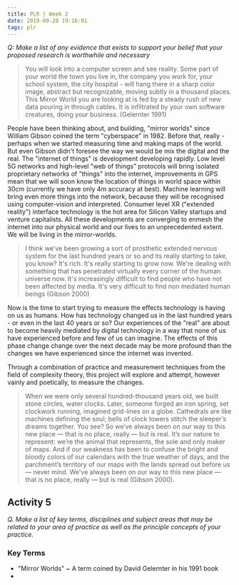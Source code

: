 ```yaml
---
title: PLR | Week 2
date: 2019-09-28 19:16:01
tags: plr
---
```


_Q: Make a list of any evidence that exists to support your belief that your proposed research is worthwhile and necessary_

> You will look into a computer screen and see reality. Some part of your world the town you live in, the company you work for, your school system, the city hospital - will hang there in a sharp color image, abstract but recognizable, moving subtly in a thousand places. This Mirror World you are looking at is fed by a steady rush of new data pouring in through cables. It is infiltrated by your own software creatures, doing your business. (Gelernter 1991)

People have been thinking about, and building, "mirror worlds" since William Gibson coined the term "cyberspace" in 1982. Before that, really - perhaps when we started measuring time and making maps of the world. But even Gibson didn't foresee the way we would be mix the digital and the real. The "internet of things" is development developing rapidly. Low level 5G networks and high-level "web of things" protocols will bring isolated proprietary networks of "things" into the internet, improvements in GPS mean that we will soon know the location of things in world space within 30cm (currently we have only 4m accuracy at best). Machine learning will bring even more things into the network, because they will be recognised using computer-vision and interpreted. Consumer level XR ("extended reality") interface technology is the hot area for Silicon Valley startups and venture capitalists. All these developments are converging to enmesh the internet into our physical world and our lives to an unprecedented extent. We will be living in the mirror-worlds.

> I think we've been growing a sort of prosthetic extended nervous system for the last hundred years or so and its really starting to take, you know? It's rich. It's really starting to grow now. We're dealing with something that has penetrated virtually every corner of the human universe now. It's increasingly difficult to find people who have not been affected by media. It's very difficult to find non mediated human beings (Gibson 2000)

Now is the time to start trying to measure the effects technology is having on us as humans. How has technology changed us in the last hundred years - or even in the last 40 years or so? Our experiences of the "real" are about to become heavily mediated by digital technology in a way that none of us have experienced before and few of us can imagine. The effects of this phase change change over the next decade may be more profound than the changes we have experienced since the internet was invented.

Through a combination of practice and measurement techniques from the field of complexity theory, this project will explore and attempt, however vainly and poetically, to measure the changes.

> When we were only several hundred-thousand years old, we built stone circles, water clocks. Later, someone forged an iron spring, set clockwork running, imagined grid-lines on a globe. Cathedrals are like machines defining the soul; bells of clock towers stitch the sleeper’s dreams together. You see? So we’ve always been on our way to this new place ― that is no place, really ― but is real. It’s our nature to represent: we’re the animal that represents, the sole and only maker of maps. And if our weakness has been to confuse the bright and bloody colors of our calendars with the true weather of days, and the parchment’s territory of our maps with the lands spread out before us ― never mind. We've always been on our way to this new place ― that is no place, really ― but is real (Gibson 2000).

## Activity 5

_Q. Make a list of key terms, disciplines and subject areas that may be related to your area of practice as well as the principle concepts of your practice._

### Key Terms

- "Mirror Worlds" ~ A term coined by David Gelernter in his 1991 book
-
